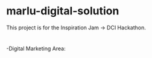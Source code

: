 # marlu-digital-solution
This project is for the Inspiration Jam -> DCI Hackathon.

<h1></h1>

-Digital Marketing Area:

<!-- Your next jump in your business  -->
